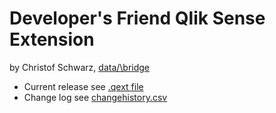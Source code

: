 # Developer's Friend Qlik Sense Extension

by Christof Schwarz, <a href="https://www.databridge.ch">data/\bridge</a>

 * Current release see <a href="DevelopersFriend.qext">.qext file</a>
 * Change log see <a href="changehistory.csv">changehistory.csv</a>
